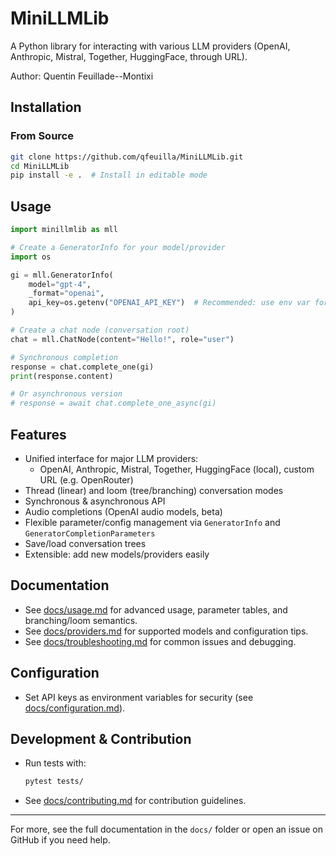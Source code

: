 # MiniLLMLib

A Python library for interacting with various LLM providers (OpenAI, Anthropic, Mistral, Together, HuggingFace, through URL).

Author: Quentin Feuillade--Montixi

## Installation

### From Source
```bash
git clone https://github.com/qfeuilla/MiniLLMLib.git
cd MiniLLMLib
pip install -e .  # Install in editable mode
```

## Usage

```python
import minillmlib as mll

# Create a GeneratorInfo for your model/provider
import os

gi = mll.GeneratorInfo(
    model="gpt-4",
    _format="openai",
    api_key=os.getenv("OPENAI_API_KEY")  # Recommended: use env var for secrets
)

# Create a chat node (conversation root)
chat = mll.ChatNode(content="Hello!", role="user")

# Synchronous completion
response = chat.complete_one(gi)
print(response.content)

# Or asynchronous version
# response = await chat.complete_one_async(gi)

```

## Features

- Unified interface for major LLM providers:
  - OpenAI, Anthropic, Mistral, Together, HuggingFace (local), custom URL (e.g. OpenRouter)
- Thread (linear) and loom (tree/branching) conversation modes
- Synchronous & asynchronous API
- Audio completions (OpenAI audio models, beta)
- Flexible parameter/config management via `GeneratorInfo` and `GeneratorCompletionParameters`
- Save/load conversation trees
- Extensible: add new models/providers easily

## Documentation

- See [docs/usage.md](docs/usage.md) for advanced usage, parameter tables, and branching/loom semantics.
- See [docs/providers.md](docs/providers.md) for supported models and configuration tips.
- See [docs/troubleshooting.md](docs/troubleshooting.md) for common issues and debugging.

## Configuration

- Set API keys as environment variables for security (see [docs/configuration.md](docs/configuration.md)).

## Development & Contribution

- Run tests with:
  ```bash
  pytest tests/
  ```
- See [docs/contributing.md](docs/contributing.md) for contribution guidelines.

---

For more, see the full documentation in the `docs/` folder or open an issue on GitHub if you need help.

